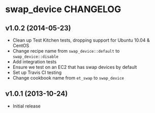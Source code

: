 # swap_device CHANGELOG

## v1.0.2 (2014-05-23)

* Clean up Test Kitchen tests, dropping support for Ubuntu 10.04 & CentOS
* Change recipe name from `swap_device::default` to `swap_device::disable`
* Add integration tests
* Ensure we test on an EC2 that has swap devices by default
* Set up Travis CI testing
* Change cookbook name from `et_swap` to `swap_device`

## v1.0.1 (2013-10-24)

* Initial release
